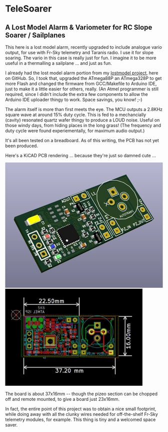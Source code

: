 # TeleSoarer
## A Lost Model Alarm &amp; Variometer for RC Slope Soarer / Sailplanes

This here is a lost model alarm, recently upgraded to include analogue vario output, for use with Fr-Sky telemetry and Taranis radio. I use it for slope soaring. The vario in this case is really just for fun. I imagine it to be more useful in a thermalling a sailplane ... and just as fun.

I already had the lost model alarm portion from my [lostmodel project](https://github.com/gruvin/lostmodel), here on GitHub. 
So, I took that, upgraded the ATmega88P an ATmega328P to get more Flash and changed the firmware from GCC/Makefile to Arduino IDE, just to make it a little easier for others, really. (An Atmel programmer is still required, since I didn't include the extra few components to allow the Arduino IDE uploader thingy to work. Space savings, you know! ;-)

The alarm itself is more than first meets the eye. The MCU outputs a 2.8KHz square wave at around 15% duty cycle. This is fed to a mechancially (cavity) resonated quartz wafer thingy to produce a LOUD noise. Useful on those windy days, from hiding places in the long grass! (The frequency and duty cycle were found experiementally, for maximum audio output.)

It's all been tested on a breadboard. As of this writing, the PCB has not yet been produced. 

Here's a KiCAD PCB rendering ... because they're just so damned cute ...

<img src="img/kicad_render.png">
<img src="img/kicad_size.png">

The board is about 37x16mm -- though the pizeo section can be chopped off and remote mounted, to give a board just 23x16mm.

In fact, the entire point of this project was to obtain a nice small footprint, while doing away with all the clunky wires needed for off-the-shelf Fr-Sky telemetry modules, for example. This thing is tiny and a welcomed space saver.
